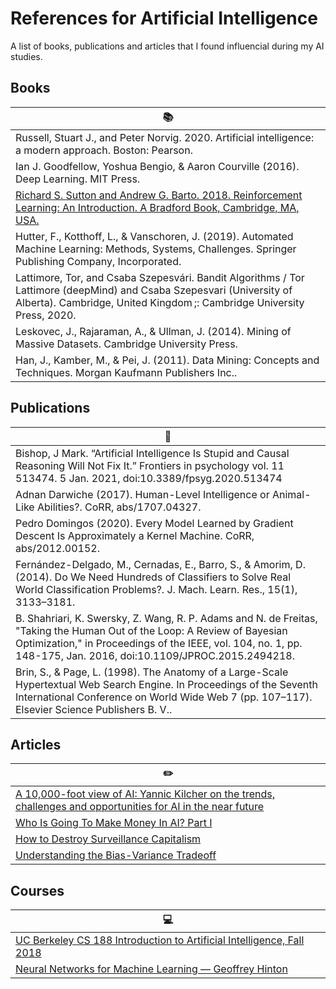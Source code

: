 # References for Artificial Intelligence
A list of books, publications and articles that I found influencial during my AI studies.

## Books
|:books:|
| ------------- |
|Russell, Stuart J., and Peter Norvig. 2020. Artificial intelligence: a modern approach. Boston: Pearson.|
|Ian J. Goodfellow, Yoshua Bengio, & Aaron Courville (2016). Deep Learning. MIT Press.|
|[Richard S. Sutton and Andrew G. Barto. 2018. Reinforcement Learning: An Introduction. A Bradford Book, Cambridge, MA, USA.](https://dl.acm.org/doi/10.5555/3312046)|
|Hutter, F., Kotthoff, L., & Vanschoren, J. (2019). Automated Machine Learning: Methods, Systems, Challenges. Springer Publishing Company, Incorporated.|
|Lattimore, Tor, and Csaba Szepesvári. Bandit Algorithms / Tor Lattimore (deepMind) and Csaba Szepesvari (University of Alberta). Cambridge, United Kingdom ;: Cambridge University Press, 2020.|
|Leskovec, J., Rajaraman, A., & Ullman, J. (2014). Mining of Massive Datasets. Cambridge University Press.|
|Han, J., Kamber, M., & Pei, J. (2011). Data Mining: Concepts and Techniques. Morgan Kaufmann Publishers Inc..|

## Publications
|:page_with_curl:|
| ------------- |
|Bishop, J Mark. “Artificial Intelligence Is Stupid and Causal Reasoning Will Not Fix It.” Frontiers in psychology vol. 11 513474. 5 Jan. 2021, doi:10.3389/fpsyg.2020.513474|
|Adnan Darwiche (2017). Human-Level Intelligence or Animal-Like Abilities?. CoRR, abs/1707.04327.|
|Pedro Domingos (2020). Every Model Learned by Gradient Descent Is Approximately a Kernel Machine. CoRR, abs/2012.00152.|
|Fernández-Delgado, M., Cernadas, E., Barro, S., & Amorim, D. (2014). Do We Need Hundreds of Classifiers to Solve Real World Classification Problems?. J. Mach. Learn. Res., 15(1), 3133–3181.|
|B. Shahriari, K. Swersky, Z. Wang, R. P. Adams and N. de Freitas, "Taking the Human Out of the Loop: A Review of Bayesian Optimization," in Proceedings of the IEEE, vol. 104, no. 1, pp. 148-175, Jan. 2016, doi:10.1109/JPROC.2015.2494218.|
|Brin, S., & Page, L. (1998). The Anatomy of a Large-Scale Hypertextual Web Search Engine. In Proceedings of the Seventh International Conference on World Wide Web 7 (pp. 107–117). Elsevier Science Publishers B. V..|

## Articles
|:pencil2:|
| ------------- |
|[A 10,000-foot view of AI: Yannic Kilcher on the trends, challenges and opportunities for AI in the near future](https://towardsdatascience.com/a-10-000-foot-view-of-ai-b679de6fa526)|
|[Who Is Going To Make Money In AI? Part I](https://towardsdatascience.com/who-is-going-to-make-money-in-ai-part-i-77a2f30b8cef)|
|[How to Destroy Surveillance Capitalism](https://onezero.medium.com/how-to-destroy-surveillance-capitalism-8135e6744d59)|
|[Understanding the Bias-Variance Tradeoff](https://towardsdatascience.com/understanding-the-bias-variance-tradeoff-165e6942b229)|

## Courses
|:computer:|
| ------------- |
|[UC Berkeley CS 188 Introduction to Artificial Intelligence, Fall 2018](https://www.youtube.com/playlist?list=PLsOUugYMBBJENfZ3XAToMsg44W7LeUVhF)|
|[Neural Networks for Machine Learning — Geoffrey Hinton](https://youtube.com/playlist?list=PLoRl3Ht4JOcdU872GhiYWf6jwrk_SNhz9)|
